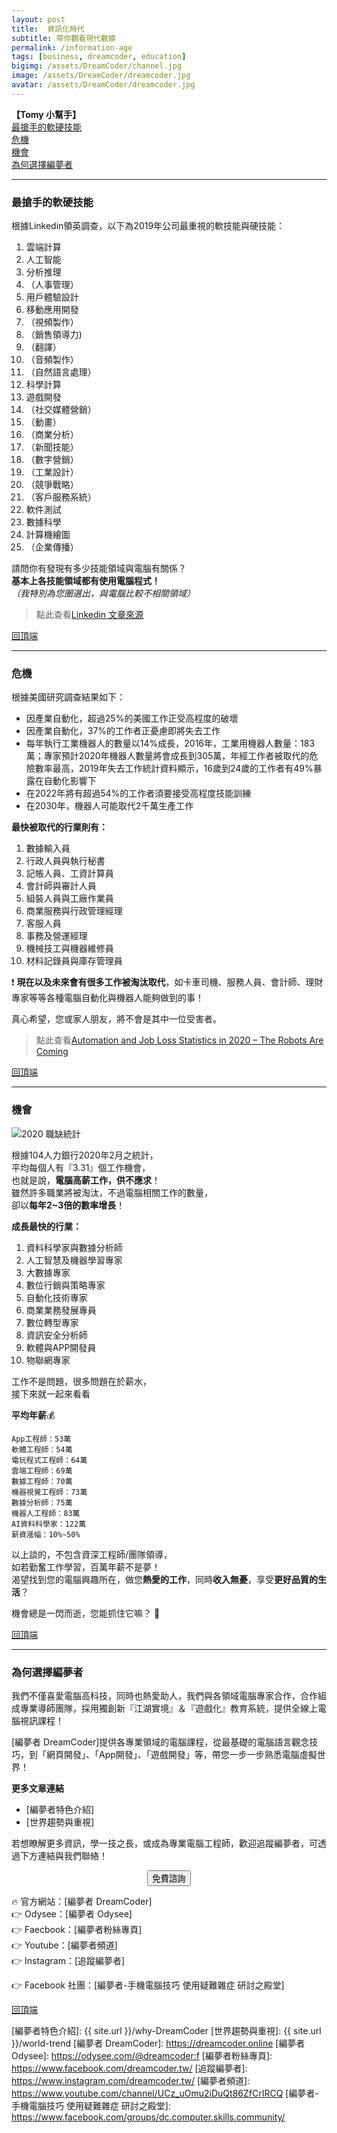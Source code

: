 ```yaml
---
layout: post
title:  資訊化時代
subtitle: 帶你觀看現代數據
permalink: /information-age
tags: [business, dreamcoder, education]
bigimg: /assets/DreamCoder/channel.jpg
image: /assets/DreamCoder/dreamcoder.jpg
avatar: /assets/DreamCoder/dreamcoder.jpg
---
```


<b name="top">【Tomy 小幫手】</b>  
[最搶手的軟硬技能](#最搶手的軟硬技能)  
[危機](#危機)  
[機會](#機會)  
[為何選擇編夢者](#為何選擇編夢者)  

---

### 最搶手的軟硬技能

根據Linkedin領英調查，以下為2019年公司最重視的軟技能與硬技能：

1. 雲端計算
2. 人工智能
3. 分析推理
4. （人事管理）
5. 用戶體驗設計
6. 移動應用開發
7. （視頻製作）
8. （銷售領導力)
9. （翻譯）
10. （音頻製作）
11. （自然語言處理）
12. 科學計算
13. 遊戲開發
14. （社交媒體營銷）
15. （動畫）
16. （商業分析）
17. （新聞技能）
18. （數字營銷）
19. （工業設計）
20. （競爭戰略）
21. （客戶服務系統）
22. 軟件測試
23. 數據科學
24. 計算機繪圖
25. （企業傳播）

請問你有發現有多少技能領域與電腦有關係？  
**基本上各技能領域都有使用電腦程式！**  
*（我特別為您圈選出，與電腦比較不相關領域）*

> 點此查看[Linkedin 文章來源]

[回頂端](#top) 

---

### 危機

根據美國研究調查結果如下：

* 因產業自動化，超過25%的美國工作正受高程度的破壞
* 因產業自動化，37%的工作者正憂慮即將失去工作
* 每年執行工業機器人的數量以14%成長，2016年，工業用機器人數量：183萬；專家預計2020年機器人數量將會成長到305萬，年經工作者被取代的危險數率最高，2019年失去工作統計資料顯示，16歲到24歲的工作者有49%暴露在自動化影響下
* 在2022年將有超過54%的工作者須要接受高程度技能訓練
* 在2030年，機器人可能取代2千萬生產工作

**最快被取代的行業則有：**

1. 數據輸入員
2. 行政人員與執行秘書
3. 記帳人員、工資計算員
4. 會計師與審計人員
5. 組裝人員與工廠作業員
6. 商業服務與行政管理經理
7. 客服人員
8. 事務及營運經理
9. 機械技工與機器維修員
10. 材料記錄員與庫存管理員

:heavy_exclamation_mark: **現在以及未來會有很多工作被淘汰取代**，如卡車司機、服務人員、會計師、理財專家等等各種電腦自動化與機器人能夠做到的事！

真心希望，您或家人朋友，將不會是其中一位受害者。

> 點此查看[Automation and Job Loss Statistics in 2020 – The Robots Are Coming]

[回頂端](#top) 

---

### 機會

![2020 職缺統計](/assets/DreamCoder/2020-computer-job-stat.png)

根據104人力銀行2020年2月之統計，  
平均每個人有『3.31』個工作機會，  
也就是說，**電腦高薪工作，供不應求**！  
雖然許多職業將被淘汰，不過電腦相關工作的數量，  
卻以**每年2~3倍的數率增長**！

**成長最快的行業：**

1. 資料科學家與數據分析師
2. 人工智慧及機器學習專家
3. 大數據專家
4. 數位行銷與策略專家
5. 自動化技術專家
6. 商業業務發展專員
7. 數位轉型專家
8. 資訊安全分析師
9. 軟體與APP開發員
10. 物聯網專家

工作不是問題，很多問題在於薪水，  
接下來就一起來看看

**平均年薪**:moneybag:

```
App工程師：53萬  
軟體工程師：54萬  
電玩程式工程師：64萬  
雲端工程師：69萬  
數據工程師：70萬  
機器視覺工程師：73萬  
數據分析師：75萬  
機器人工程師：83萬  
AI資料科學家：122萬  
薪資漲幅：10%~50%  
```

以上談的，不包含資深工程師/團隊領導，  
如若勤奮工作學習，百萬年薪不是夢！  
渴望找到您的電腦興趣所在，做您**熱愛的工作**，同時**收入無憂**，享受**更好品質的生活**？

機會總是一閃而逝，您能抓住它嘛？ :gift_heart:

[回頂端](#top) 

---

### 為何選擇編夢者

我們不僅喜愛電腦高科技，同時也熱愛助人，我們與各領域電腦專家合作，合作組成專業導師團隊，採用獨創新『江湖實境』＆『遊戲化』教育系統，提供全線上電腦視訊課程！

[編夢者 DreamCoder]提供各專業領域的電腦課程，從最基礎的電腦語言觀念技巧，到「網頁開發」、「App開發」、「遊戲開發」等，帶您一步一步熟悉電腦虛擬世界！

**更多文章連結**
* [編夢者特色介紹]
* [世界趨勢與重視]

若想瞭解更多資訊，學一技之長，或成為專業電腦工程師，歡迎追蹤編夢者，可透過下方連結與我們聯絡！

<!--Button-->
<div style="margin: auto; width: 100%; text-align: center;">
<button  onclick="location.href='https://dreamcoder.online/free-course-appointment';" class="button">免費諮詢</button>
</div>

:fire: 官方網站：[編夢者 DreamCoder]  
:point_right: Odysee：[編夢者 Odysee]  
:point_right: Faecbook：[編夢者粉絲專頁]  
:point_right: Youtube：[編夢者頻道]  
:point_right: Instagram：[追蹤編夢者]  

:point_right: Facebook 社團：[編夢者-手機電腦技巧 使用疑難雜症 研討之殿堂]  

[回頂端](#top) 


[編夢者特色介紹]: {{ site.url }}/why-DreamCoder
[世界趨勢與重視]: {{ site.url }}/world-trend
[編夢者 DreamCoder]: https://dreamcoder.online
[編夢者 Odysee]: https://odysee.com/@dreamcoder:f
[編夢者粉絲專頁]: https://www.facebook.com/dreamcoder.tw/
[追蹤編夢者]: https://www.instagram.com/dreamcoder.tw/
[編夢者頻道]: https://www.youtube.com/channel/UCz_uOmu2iDuQt86ZfCrIRCQ
[編夢者-手機電腦技巧 使用疑難雜症 研討之殿堂]: https://www.facebook.com/groups/dc.computer.skills.community/ 

[Linkedin 文章來源]: https://business.linkedin.com/zh-cn/talent-solutions/talent-blog/2019-hard-soft-skills
[Automation and Job Loss Statistics in 2020 – The Robots Are Coming]: https://fortunly.com/statistics/automation-job-loss-statistics